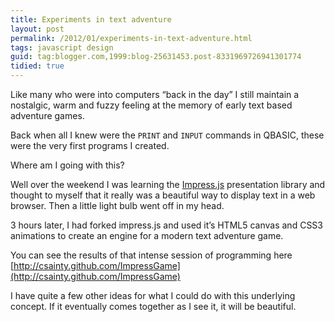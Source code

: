 ```yaml
---
title: Experiments in text adventure
layout: post
permalink: /2012/01/experiments-in-text-adventure.html
tags: javascript design
guid: tag:blogger.com,1999:blog-25631453.post-8331969726941301774
tidied: true
---
```



Like many who were into computers “back in the day” I still maintain a nostalgic, warm and fuzzy feeling at the memory of early text based adventure games.  
  
Back when all I knew were the `PRINT` and `INPUT` commands in QBASIC, these were the very first programs I created.  
  
Where am I going with this?  
  
Well over the weekend I was learning the [Impress.js](http://bartaz.github.com/impress.js) presentation library and thought to myself that it really was a beautiful way to display text in a web browser. Then a little light bulb went off in my head.  
  
3 hours later, I had forked impress.js and used it’s HTML5 canvas and CSS3 animations to create an engine for a modern text adventure game.  
  
You can see the results of that intense session of programming here [http://csainty.github.com/ImpressGame](http://csainty.github.com/ImpressGame)  
  
I have quite a few other ideas for what I could do with this underlying concept. If it eventually comes together as I see it, it will be beautiful.  
  
